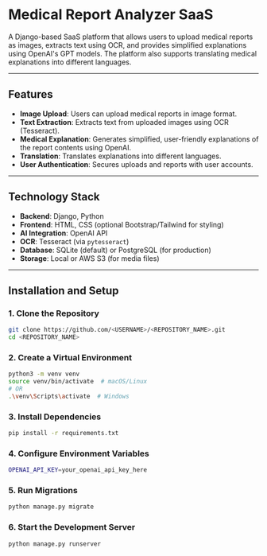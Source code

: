 # Medical Report Analyzer SaaS

A Django-based SaaS platform that allows users to upload medical reports as images, extracts text using OCR, and provides simplified explanations using OpenAI's GPT models. The platform also supports translating medical explanations into different languages.

---

## Features

- **Image Upload**: Users can upload medical reports in image format.
- **Text Extraction**: Extracts text from uploaded images using OCR (Tesseract).
- **Medical Explanation**: Generates simplified, user-friendly explanations of the report contents using OpenAI.
- **Translation**: Translates explanations into different languages.
- **User Authentication**: Secures uploads and reports with user accounts.

---

## Technology Stack

- **Backend**: Django, Python
- **Frontend**: HTML, CSS (optional Bootstrap/Tailwind for styling)
- **AI Integration**: OpenAI API
- **OCR**: Tesseract (via `pytesseract`)
- **Database**: SQLite (default) or PostgreSQL (for production)
- **Storage**: Local or AWS S3 (for media files)

---

## Installation and Setup

### 1. Clone the Repository
```bash
git clone https://github.com/<USERNAME>/<REPOSITORY_NAME>.git
cd <REPOSITORY_NAME>
```

### 2. Create a Virtual Environment
```bash
python3 -m venv venv
source venv/bin/activate  # macOS/Linux
# OR
.\venv\Scripts\activate  # Windows
```

### 3. Install Dependencies
```bash
pip install -r requirements.txt
```

### 4. Configure Environment Variables
```bash
OPENAI_API_KEY=your_openai_api_key_here
```

### 5. Run Migrations
```bash
python manage.py migrate
```

### 6. Start the Development Server
```bash
python manage.py runserver
```


